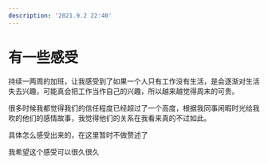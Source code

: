 ```yaml
---
description: '2021.9.2 22:40'
---
```


# 有一些感受

持续一两周的加班，让我感受到了如果一个人只有工作没有生活，是会逐渐对生活失去兴趣，可能真会把工作当作自己的兴趣，所以越来越觉得周末的可贵。

很多时候我都觉得我们的信任程度已经超过了一个高度，根据我同事闲暇时光给我吹的他们的感情故事，我觉得他们的关系在我看来真的不过如此。

具体怎么感受出来的，在这里暂时不做赘述了

我希望这个感受可以很久很久


